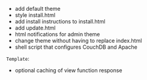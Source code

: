 - add default theme
- style install.html
- add install instructions to install.html
- add update.html
- html notifications for admin theme
- change theme without having to replace index.html
- shell script that configures CouchDB and Apache

`Template`:
- optional caching of view function response
